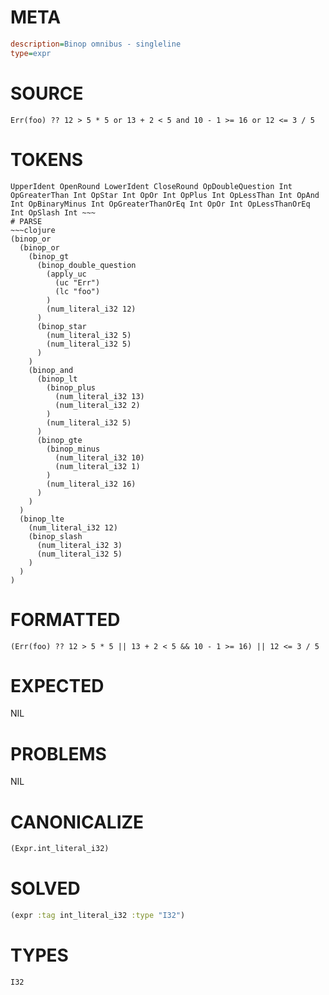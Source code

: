 # META
~~~ini
description=Binop omnibus - singleline
type=expr
~~~
# SOURCE
~~~roc
Err(foo) ?? 12 > 5 * 5 or 13 + 2 < 5 and 10 - 1 >= 16 or 12 <= 3 / 5
~~~
# TOKENS
~~~text
UpperIdent OpenRound LowerIdent CloseRound OpDoubleQuestion Int OpGreaterThan Int OpStar Int OpOr Int OpPlus Int OpLessThan Int OpAnd Int OpBinaryMinus Int OpGreaterThanOrEq Int OpOr Int OpLessThanOrEq Int OpSlash Int ~~~
# PARSE
~~~clojure
(binop_or
  (binop_or
    (binop_gt
      (binop_double_question
        (apply_uc
          (uc "Err")
          (lc "foo")
        )
        (num_literal_i32 12)
      )
      (binop_star
        (num_literal_i32 5)
        (num_literal_i32 5)
      )
    )
    (binop_and
      (binop_lt
        (binop_plus
          (num_literal_i32 13)
          (num_literal_i32 2)
        )
        (num_literal_i32 5)
      )
      (binop_gte
        (binop_minus
          (num_literal_i32 10)
          (num_literal_i32 1)
        )
        (num_literal_i32 16)
      )
    )
  )
  (binop_lte
    (num_literal_i32 12)
    (binop_slash
      (num_literal_i32 3)
      (num_literal_i32 5)
    )
  )
)
~~~
# FORMATTED
~~~roc
(Err(foo) ?? 12 > 5 * 5 || 13 + 2 < 5 && 10 - 1 >= 16) || 12 <= 3 / 5
~~~
# EXPECTED
NIL
# PROBLEMS
NIL
# CANONICALIZE
~~~clojure
(Expr.int_literal_i32)
~~~
# SOLVED
~~~clojure
(expr :tag int_literal_i32 :type "I32")
~~~
# TYPES
~~~roc
I32
~~~
